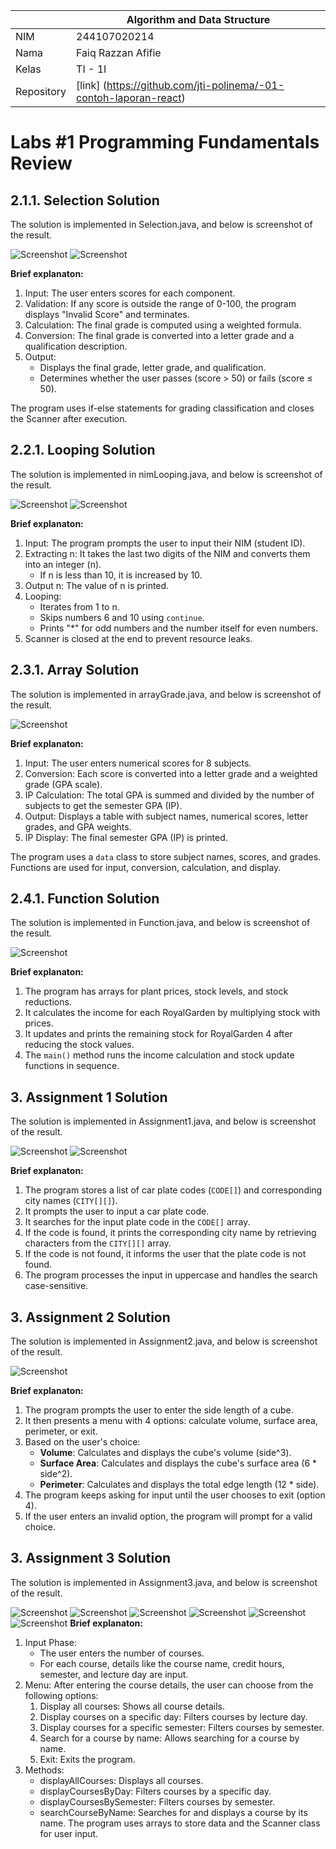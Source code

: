 |  | Algorithm and Data Structure |
|--|--|
| NIM |  244107020214|
| Nama |  Faiq Razzan Afifie |
| Kelas | TI - 1I |
| Repository | [link] (https://github.com/jti-polinema/-01-contoh-laporan-react) |

# Labs #1 Programming Fundamentals Review

## 2.1.1. Selection Solution

The solution is implemented in Selection.java, and below is screenshot of the result.

![Screenshot](img/selection1.png) 
![Screenshot](img/selection2.png)


**Brief explanaton:** 
1. Input: The user enters scores for each component.  
2. Validation: If any score is outside the range of 0-100, the program displays "Invalid Score" and terminates.  
3. Calculation: The final grade is computed using a weighted formula.  
4. Conversion: The final grade is converted into a letter grade and a qualification description.  
5. Output:  
   - Displays the final grade, letter grade, and qualification.  
   - Determines whether the user passes (score > 50) or fails (score ≤ 50).  

The program uses if-else statements for grading classification and closes the Scanner after execution.

## 2.2.1. Looping Solution

The solution is implemented in nimLooping.java, and below is screenshot of the result.

![Screenshot](img/looping1.png)
![Screenshot](img/looping2.png)

**Brief explanaton:**
1. Input: The program prompts the user to input their NIM (student ID).  
2. Extracting n: It takes the last two digits of the NIM and converts them into an integer (n).  
   - If n is less than 10, it is increased by 10.  
3. Output n: The value of n is printed.  
4. Looping:  
   - Iterates from 1 to n.  
   - Skips numbers 6 and 10 using `continue`.  
   - Prints "*" for odd numbers and the number itself for even numbers.  
5. Scanner is closed at the end to prevent resource leaks.

## 2.3.1. Array Solution

The solution is implemented in arrayGrade.java, and below is screenshot of the result.

![Screenshot](img/array.png)

**Brief explanaton:**
1. Input: The user enters numerical scores for 8 subjects.  
2. Conversion: Each score is converted into a letter grade and a weighted grade (GPA scale).  
3. IP Calculation: The total GPA is summed and divided by the number of subjects to get the semester GPA (IP).  
4. Output: Displays a table with subject names, numerical scores, letter grades, and GPA weights.  
5. IP Display: The final semester GPA (IP) is printed.  

The program uses a `data` class to store subject names, scores, and grades. Functions are used for input, conversion, calculation, and display.

## 2.4.1. Function Solution

The solution is implemented in Function.java, and below is screenshot of the result.

![Screenshot](img/function.png)

**Brief explanaton:**
1. The program has arrays for plant prices, stock levels, and stock reductions.
2. It calculates the income for each RoyalGarden by multiplying stock with prices.
3. It updates and prints the remaining stock for RoyalGarden 4 after reducing the stock values.
4. The `main()` method runs the income calculation and stock update functions in sequence.


## 3. Assignment 1 Solution

The solution is implemented in Assignment1.java, and below is screenshot of the result.

![Screenshot](img/assignment1.png)
![Screenshot](img/assignment1_2.png)

**Brief explanaton:**
1. The program stores a list of car plate codes (`CODE[]`) and corresponding city names (`CITY[][]`).
2. It prompts the user to input a car plate code.
3. It searches for the input plate code in the `CODE[]` array.
4. If the code is found, it prints the corresponding city name by retrieving characters from the `CITY[][]` array.
5. If the code is not found, it informs the user that the plate code is not found.
6. The program processes the input in uppercase and handles the search case-sensitive.

## 3. Assignment 2 Solution

The solution is implemented in Assignment2.java, and below is screenshot of the result.

![Screenshot](img/assignment2.png)

**Brief explanaton:**
1. The program prompts the user to enter the side length of a cube.
2. It then presents a menu with 4 options: calculate volume, surface area, perimeter, or exit.
3. Based on the user's choice:
   - **Volume**: Calculates and displays the cube's volume (side^3).
   - **Surface Area**: Calculates and displays the cube's surface area (6 * side^2).
   - **Perimeter**: Calculates and displays the total edge length (12 * side).
4. The program keeps asking for input until the user chooses to exit (option 4).
5. If the user enters an invalid option, the program will prompt for a valid choice.

## 3. Assignment 3 Solution

The solution is implemented in Assignment3.java, and below is screenshot of the result.

![Screenshot](img/assignment3.png)
![Screenshot](img/assignment3_1.png)
![Screenshot](img/assignment3_2.png)
![Screenshot](img/assignment3_3.png)
![Screenshot](img/assignment3_4.png)
![Screenshot](img/assignment3_5.png)
**Brief explanaton:**
1. Input Phase:
    - The user enters the number of courses.
    - For each course, details like the course name, credit hours, semester, and lecture day are input.
2. Menu: After entering the course details, the user can choose from the following options:
    1. Display all courses: Shows all course details.
    2. Display courses on a specific day: Filters courses by lecture day.
    3. Display courses for a specific semester: Filters courses by semester.
    4. Search for a course by name: Allows searching for a course by name.
    5. Exit: Exits the program.
3. Methods:
    - displayAllCourses: Displays all courses.
    - displayCoursesByDay: Filters courses by a specific day.
    - displayCoursesBySemester: Filters courses by semester.
    - searchCourseByName: Searches for and displays a course by its name.
The program uses arrays to store data and the Scanner class for user input.